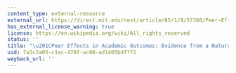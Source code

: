```yaml
---
content_type: external-resource
external_url: https://direct.mit.edu/rest/article/85/1/9/57368/Peer-Effects-in-Academic-Outcomes-Evidence-from-a
has_external_license_warning: true
license: https://en.wikipedia.org/wiki/All_rights_reserved
status: ''
title: "\u201CPeer Effects in Academic Outcomes: Evidence from a Natural Experiment.\u201D"
uid: 7a3c2a05-c1ac-470f-ac08-ad1465bdf7f2
wayback_url: ''
---
```

